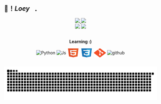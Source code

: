 ## 🌻！*Loey*⠀．⠀


<div align="center">
  <a href="https://github.com/loeycism">
          <! -- github stats -->
    <img height="150em" src="https://github-readme-stats.vercel.app/api?username=Loeycism&count_private=true&include_all_commits=true&show_icons=true&theme=ayu-mirage&hide_border=false&show_owner=true"/>
           <! -- language use -->
    <img height="150em" src="https://github-readme-stats.vercel.app/api/top-langs/?username=Loeycism&theme=ayu-mirage&hide_border=false&&layout=compact"/>
           <! -- 
  </a>
</div>

<div align="center">
  <a href="https://instagram.com/mellralla" target="_blank"><img src="https://img.shields.io/badge/-Instagram-%23E4405F?style=for-the-badge&logo=instagram&logoColor=white" target="_blank"></a>
  <a href="https://www.linkedin.com/in/melissa-ralla/" target="_blank"><img src="https://img.shields.io/badge/-LinkedIn-%230077B5?style=for-the-badge&logo=linkedin&logoColor=white" target="_blank"></a>
</div>
  
<div align="center" valign="top"><br>
  <p><b> Learning :) </b></p>
  <img align="center" alt="Python" height="30" width="40" src="https://cdn.jsdelivr.net/gh/devicons/devicon/icons/python/python-original.svg">
  <img align="center" alt="Js" height="30" width="40" src="https://cdn.jsdelivr.net/gh/devicons/devicon/icons/javascript/javascript-original.svg">
  <img align="center" alt="HTML" height="30" width="40" src="https://raw.githubusercontent.com/devicons/devicon/master/icons/html5/html5-original.svg">
  <img align="center" alt="CSS" height="30" width="40" src="https://raw.githubusercontent.com/devicons/devicon/master/icons/css3/css3-original.svg">
  <img align="center" alt="git" height="30" width="40" src="https://raw.githubusercontent.com/devicons/devicon/master/icons/git/git-original.svg">
  <img align="center" alt="github" height="35" width="35" src="/assets/GitHub.png">
<!--   <img align="center" alt="github" height="30" width="40" src="https://raw.githubusercontent.com/devicons/devicon/master/icons/github/github-original.svg"> -->
</div><br>
  
<div align="center">
  
  ![Snake animation](https://github.com/loeycism/loeycism/blob/output/github-contribution-grid-snake.svg)
  
</div>  
